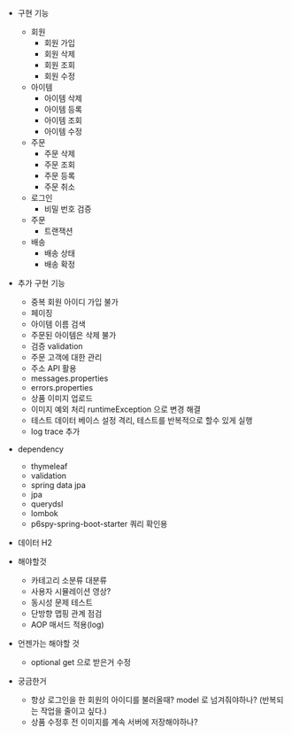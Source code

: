 
- 구현 기능
  - 회원
    - 회원 가입 
    - 회원 삭제
    - 회원 조회
    - 회원 수정
  - 아이템
    - 아이템 삭제
    - 아이템 등록
    - 아이템 조회
    - 아이템 수정
  - 주문
    - 주문 삭제
    - 주문 조회
    - 주문 등록
    - 주문 취소
  - 로그인
    - 비밀 번호 검증
  - 주문 
    - 트랜잭션
  - 배송
    - 배송 상태
    - 배송 확정

- 추가 구현 기능
  - 중복 회원 아이디 가입 불가
  - 페이징
  - 아이템 이름 검색
  - 주문된 아이템은 삭제 불가
  - 검증 validation
  - 주문 고객에 대한 관리
  - 주소 API 활용
  - messages.properties
  - errors.properties
  - 상품 이미지 업로드
  - 이미지 예외 처리 runtimeException 으로 변경 해결
  - 테스트 데이터 베이스 설정 격리, 테스트를 반복적으로 할수 있게 실행
  - log trace 추가
- dependency
  - thymeleaf
  - validation
  - spring data jpa
  - jpa
  - querydsl
  - lombok
  - p6spy-spring-boot-starter 쿼리 확인용

- 데이터 H2

- 해야할것
  - 카테고리 소분류 대분류
  - 사용자 시뮬레이션 영상?
  - 동시성 문제 테스트
  - 단방향 맵핑 관계 점검
  - AOP 매서드 적용(log)
  
- 언젠가는 해야할 것
  - optional get 으로 받은거 수정

- 궁금한거
  - 항상 로그인을 한 회원의 아이디를 불러올때? model 로 넘겨줘야하나? (반복되는 작업을 줄이고 싶다.)
  - 상품 수정후 전 이미지를 계속 서버에 저장해야하나?